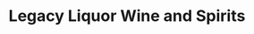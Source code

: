 ---
title: "Legacy Liquor Wine and Spirits"
url: /stanton/legacy-liquor-wine-and-spirits/
shop: Spirituosen
---